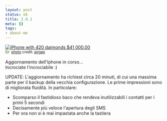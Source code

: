 ```yaml
--- 
layout: post
status: ok
title: 2.0.1
meta: {}
tags: 
- about-me
---
```

<a href="http://www.flickr.com/photos/7236738@N08/1895996401/" title="iPhone with 420 daimonds $41 000.00" target="_blank"><img src="http://farm3.static.flickr.com/2344/1895996401_cf4c26b7cf.jpg" alt="iPhone with 420 daimonds $41 000.00" border="0" /></a>  
<small><a href="http://creativecommons.org/licenses/by-nc-nd/2.0/" title="Attribution-NonCommercial-NoDerivs License" target="_blank"><img src="http://www.lastknight.com/wp-content/plugins/photo-dropper/images/cc.png" alt="Creative Commons License" border="0" width="16" height="16" align="absmiddle" /></a> <a href="http://www.photodropper.com/photos/" target="_blank">photo</a> credit: <a href="http://www.flickr.com/photos/7236738@N08/1895996401/" title="airgap" target="_blank">airgap</a></small>  
  
Aggiornamento dell'Iphone in corso...  
Incrociate l'incrociabile :)  
  
UPDATE: L'aggiornamento ha richiest circa 20 minuti, di cui una massima parte per il backup della vecchia configurazione. Le prime impressioni sono di migliorata fluidità. In particolare:
* Scomparso il fastidioso baco che rendeva inutilizzabili i contatti per i primi 5 secondi
* Decisamente più veloce l'apertura degli SMS
* Per ora non si è mai impastata anche la tastiera 
